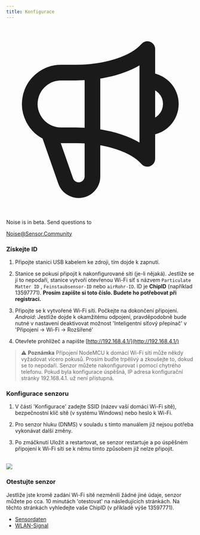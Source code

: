 ```yaml
---
title: Konfigurace
---
```


  <div class="max-w-screen-xl mx-auto pb-5">
      <div class="p-2 rounded-lg bg-indigo-100 shadow-lg sm:p-3">
      <div class="flex items-center">
            <span class="p-2 rounded-lg bg-indigo-500">
              <svg class="h-8 w-8 text-white" fill="none" viewBox="0 0 24 24" stroke="currentColor">
                <path stroke-linecap="round" stroke-linejoin="round" stroke-width="2" d="M11 5.882V19.24a1.76 1.76 0 01-3.417.592l-2.147-6.15M18 13a3 3 0 100-6M5.436 13.683A4.001 4.001 0 017 6h1.832c4.1 0 7.625-1.234 9.168-3v14c-1.543-1.766-5.067-3-9.168-3H7a3.988 3.988 0 01-1.564-.317z" />
              </svg>
            </span>
        <div class="flex flex-wrap">
          <div class="flex-wrap flex">
            <p class="pt-1 text-indigo-700 font-medium">
                Noise is in beta. Send questions to</p>
          <a href="mailto:Noise@Sensor.Community" class="ml-1 font-medium underline text-white hover:text-yellow-600">
                  Noise@Sensor.Community</a>
          </div>
           </div>
      </div>
    </div>
  </div>

### Získejte ID
1. Připojte stanici USB kabelem ke zdroji, tím dojde k zapnutí.

2. Stanice se pokusí připojit k nakonfigurované síti (je-li nějaká). Jestliže se jí to nepodaří, stanice vytvoří otevřenou Wi-Fi síť s názvem `Particulate Matter ID` , `Feinstaubsensor-ID` nebo `airRohr-ID`. ID je **ChipID** (například 13597771). **Prosím zapište si toto číslo. Budete ho potřebovat při registraci.**

3. Připojte se k vytvořené Wi-Fi síti. Počkejte na dokončení připojení.<br>*Android*: Jestliže dojde k okamžitému odpojení, pravděpodobně bude nutné v nastavení deaktivovat možnost 'Inteligentní síťový přepínač' v 'Připojení -> Wi-Fi -> Rozšířené'

4. Otevřete prohlížeč a napište [http://192.168.4.1/](http://192.168.4.1/)

> ⚠️ **Poznámka**  Připojení NodeMCU k domácí Wi-Fi síti může někdy vyžadovat vícero pokusů. Prosím buďte trpělivý a zkoušejte to, dokud se to nepodaří. Senzor můžete nakonfigurovat i pomocí chytrého telefonu. Pokud byla konfigurace úspěšná, IP adresa konfigurační stránky 192.168.4.1. už není přístupná.

### Konfigurace senzoru
1. V části 'Konfigurace' zadejte SSID (název vaší domácí Wi-Fi sítě), bezpečnostní klíč sítě (v systému Windows) nebo heslo k Wi-Fi.

2. Pro senzor hluku (DNMS) v souladu s tímto manuálem již nejsou potřeba vykonávat další změny.

3. Po zmáčknutí Uložit a restartovat, se senzor restartuje a po úspěšném připojení k Wi-Fi síti se k němu tímto způsobem již nelze připojit.

<br>

<img src="../docs/airrohr_config_initial.jpg" loading="lazy"/>
<br>

### Otestujte senzor
Jestliže jste kromě zadání Wi-Fi sítě nezměnili žádné jiné údaje, senzor můžete po cca. 10 minutách 'otestovat' na následujících stránkách. Na těchto stránkách vyhledejte vaše ChipID (v příkladě výše 13597771).

 * [Sensordaten](www.madavi.de/sensor/graph.php)
 * [WLAN-Signal](www.madavi.de/sensor/signal.php)
